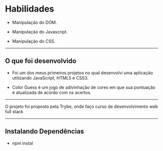 
# Habilidades

- Manipulação do DOM.

- Manipulação do Javascript.

- Manipulação do CSS.

---
## O que foi desenvolvido

- Foi um dos meus primeiros projetos no qual desenvolvi uma aplicação utilizando JavaScript, HTML5 e CSS3.

- Color Guess é um jogo de adivinhação de cores em que sua pontuação é atualizada de acordo com os acertos.

---
O projeto foi proposto pela Trybe, onde faço curso de desenvolvimento web full stack

---
## Instalando Dependências

- npm instal

